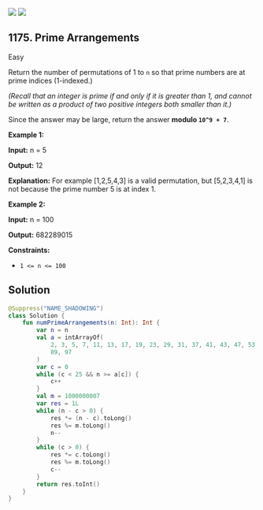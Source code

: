 [![](https://img.shields.io/github/stars/javadev/LeetCode-in-Kotlin?label=Stars&style=flat-square)](https://github.com/javadev/LeetCode-in-Kotlin)
[![](https://img.shields.io/github/forks/javadev/LeetCode-in-Kotlin?label=Fork%20me%20on%20GitHub%20&style=flat-square)](https://github.com/javadev/LeetCode-in-Kotlin/fork)

## 1175\. Prime Arrangements

Easy

Return the number of permutations of 1 to `n` so that prime numbers are at prime indices (1-indexed.)

_(Recall that an integer is prime if and only if it is greater than 1, and cannot be written as a product of two positive integers both smaller than it.)_

Since the answer may be large, return the answer **modulo `10^9 + 7`**.

**Example 1:**

**Input:** n = 5

**Output:** 12

**Explanation:** For example [1,2,5,4,3] is a valid permutation, but [5,2,3,4,1] is not because the prime number 5 is at index 1.

**Example 2:**

**Input:** n = 100

**Output:** 682289015

**Constraints:**

*   `1 <= n <= 100`

## Solution

```kotlin
@Suppress("NAME_SHADOWING")
class Solution {
    fun numPrimeArrangements(n: Int): Int {
        var n = n
        val a = intArrayOf(
            2, 3, 5, 7, 11, 13, 17, 19, 23, 29, 31, 37, 41, 43, 47, 53, 59, 61, 67, 71, 73, 79, 83,
            89, 97
        )
        var c = 0
        while (c < 25 && n >= a[c]) {
            c++
        }
        val m = 1000000007
        var res = 1L
        while (n - c > 0) {
            res *= (n - c).toLong()
            res %= m.toLong()
            n--
        }
        while (c > 0) {
            res *= c.toLong()
            res %= m.toLong()
            c--
        }
        return res.toInt()
    }
}
```